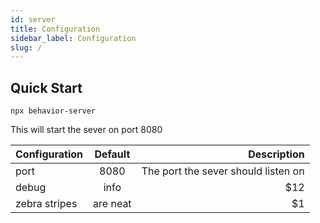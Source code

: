 ```yaml
---
id: server
title: Configuration
sidebar_label: Configuration
slug: /
---
```


## Quick Start

```shell
npx behavior-server
```

This will start the sever on port 8080

| Configuration | Default  |                         Description |
| ------------- | :------: | ----------------------------------: |
| port          |   8080   | The port the sever should listen on |
| debug         |   info   |                                \$12 |
| zebra stripes | are neat |                                 \$1 |

